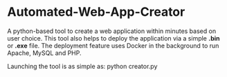 # Automated-Web-App-Creator

A python-based tool to create a web application within minutes based on user choice.
This tool also helps to deploy the application via a simple **.bin** or **.exe** file. The deployment feature uses Docker in the background to run Apache, MySQL and PHP.

Launching the tool is as simple as: python creator.py
